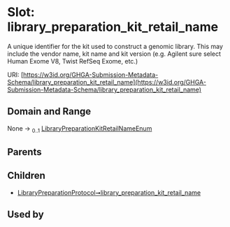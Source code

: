 
# Slot: library_preparation_kit_retail_name


A unique identifier for the kit used to construct a genomic library. This may include the vendor name, kit name and kit version  (e.g. Agilent sure select Human Exome V8, Twist RefSeq Exome, etc.)

URI: [https://w3id.org/GHGA-Submission-Metadata-Schema/library_preparation_kit_retail_name](https://w3id.org/GHGA-Submission-Metadata-Schema/library_preparation_kit_retail_name)


## Domain and Range

None &#8594;  <sub>0..1</sub> [LibraryPreparationKitRetailNameEnum](LibraryPreparationKitRetailNameEnum.md)

## Parents


## Children

 *  [LibraryPreparationProtocol➞library_preparation_kit_retail_name](LibraryPreparationProtocol_library_preparation_kit_retail_name.md)

## Used by

